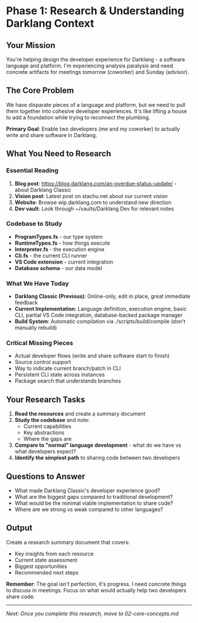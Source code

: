 # Phase 1: Research & Understanding Darklang Context

## Your Mission
You're helping design the developer experience for Darklang - a software language and platform. I'm experiencing analysis paralysis and need concrete artifacts for meetings tomorrow (coworker) and Sunday (advisor).

## The Core Problem
We have disparate pieces of a language and platform, but we need to pull them together into cohesive developer experiences. It's like lifting a house to add a foundation while trying to reconnect the plumbing.

**Primary Goal**: Enable two developers (me and my coworker) to actually write and share software in Darklang.

## What You Need to Research

### Essential Reading
1. **Blog post**: https://blog.darklang.com/an-overdue-status-update/ - about Darklang Classic
2. **Vision post**: Latest post on stachu.net about our current vision
3. **Website**: Browse wip.darklang.com to understand new direction
4. **Dev vault**: Look through ~/vaults/Darklang Dev for relevant notes

### Codebase to Study
- **ProgramTypes.fs** - our type system
- **RuntimeTypes.fs** - how things execute  
- **Interpreter.fs** - the execution engine
- **Cli.fs** - the current CLI runner
- **VS Code extension** - current integration
- **Database schema** - our data model

### What We Have Today
- **Darklang Classic (Previous)**: Online-only, edit in place, great immediate feedback
- **Current Implementation**: Language definition, execution engine, basic CLI, partial VS Code integration, database-backed package manager
- **Build System**: Automatic compilation via ./scripts/build/compile (don't manually rebuild)

### Critical Missing Pieces
- Actual developer flows (write and share software start to finish)
- Source control support
- Way to indicate current branch/patch in CLI
- Persistent CLI state across instances
- Package search that understands branches

## Your Research Tasks

1. **Read the resources** and create a summary document
2. **Study the codebase** and note:
   - Current capabilities
   - Key abstractions  
   - Where the gaps are
3. **Compare to "normal" language development** - what do we have vs what developers expect?
4. **Identify the simplest path** to sharing code between two developers

## Questions to Answer
- What made Darklang Classic's developer experience good?
- What are the biggest gaps compared to traditional development?
- What would be the minimal viable implementation to share code?
- Where are we strong vs weak compared to other languages?

## Output
Create a research summary document that covers:
- Key insights from each resource
- Current state assessment
- Biggest opportunities
- Recommended next steps

**Remember**: The goal isn't perfection, it's progress. I need concrete things to discuss in meetings. Focus on what would actually help two developers share code.

---
*Next: Once you complete this research, move to 02-core-concepts.md*